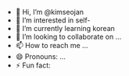 - 👋 Hi, I’m @kimseojan
- 👀 I’m interested in self-
- 🌱 I’m currently learning korean 
- 💞️ I’m looking to collaborate on ...
- 📫 How to reach me ...
- 😄 Pronouns: ...
- ⚡ Fun fact: 

<!---
kimseojan/kimseojan is a ✨ special ✨ repository because its `README.md` (this file) appears on your GitHub profile.
You can click the Preview link to take a look at your changes.
--->
